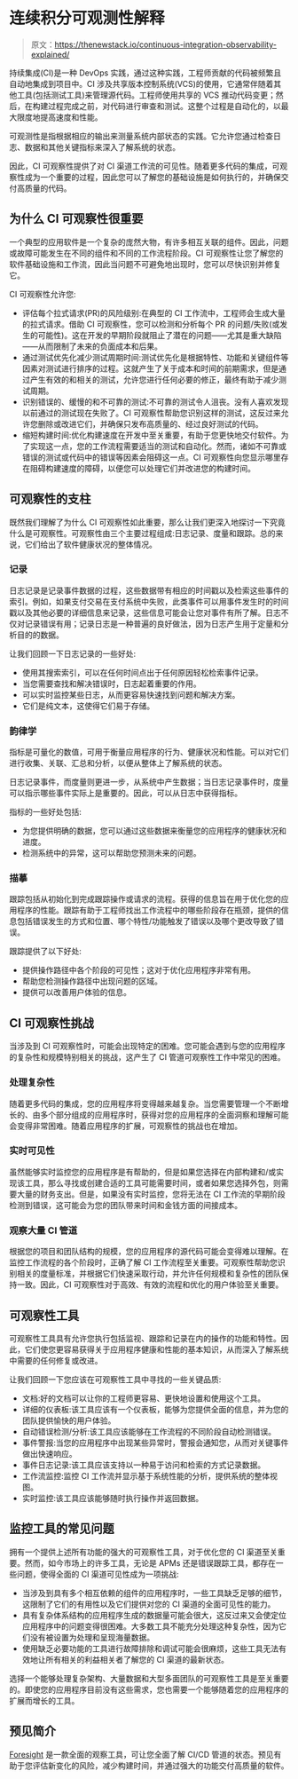 # 连续积分可观测性解释

> 原文：<https://thenewstack.io/continuous-integration-observability-explained/>

持续集成(CI)是一种 DevOps 实践，通过这种实践，工程师贡献的代码被频繁且自动地集成到项目中。CI 涉及共享版本控制系统(VCS)的使用，它通常伴随着其他工具(包括测试工具)来管理源代码。工程师使用共享的 VCS 推动代码变更；然后，在构建过程完成之前，对代码进行审查和测试。这整个过程是自动化的，以最大限度地提高速度和性能。

可观测性是指根据相应的输出来测量系统内部状态的实践。它允许您通过检查日志、数据和其他关键指标来深入了解系统的状态。

因此，CI 可观察性提供了对 CI 渠道工作流的可见性。随着更多代码的集成，可观察性成为一个重要的过程，因此您可以了解您的基础设施是如何执行的，并确保交付高质量的代码。

## 为什么 CI 可观察性很重要

一个典型的应用软件是一个复杂的庞然大物，有许多相互关联的组件。因此，问题或故障可能发生在不同的组件和不同的工作流程阶段。CI 可观察性让您了解您的软件基础设施和工作流，因此当问题不可避免地出现时，您可以尽快识别并修复它。

CI 可观察性允许您:

*   评估每个拉式请求(PR)的风险级别:在典型的 CI 工作流中，工程师会生成大量的拉式请求。借助 CI 可观察性，您可以检测和分析每个 PR 的问题/失败(或发生的可能性)。这在开发的早期阶段就阻止了潜在的问题——尤其是重大缺陷——从而限制了未来的负面成本和后果。
*   通过测试优先化减少测试周期时间:测试优先化是根据特性、功能和关键组件等因素对测试进行排序的过程。这就产生了关于成本和时间的前期需求，但是通过产生有效的和相关的测试，允许您进行任何必要的修正，最终有助于减少测试周期。
*   识别错误的、缓慢的和不可靠的测试:不可靠的测试令人沮丧。没有人喜欢发现以前通过的测试现在失败了。CI 可观察性帮助您识别这样的测试，这反过来允许您删除或改进它们，并确保只发布高质量的、经过良好测试的代码。
*   缩短构建时间:优化构建速度在开发中至关重要，有助于您更快地交付软件。为了实现这一点，您的工作流程需要适当的测试和自动化。然而，诸如不可靠或错误的测试或代码中的错误等因素会阻碍这一点。CI 可观察性向您显示哪里存在阻碍构建速度的障碍，以便您可以处理它们并改进您的构建时间。

## 可观察性的支柱

既然我们理解了为什么 CI 可观察性如此重要，那么让我们更深入地探讨一下究竟什么是可观察性。可观察性由三个主要过程组成:日志记录、度量和跟踪。总的来说，它们给出了软件健康状况的整体情况。

### 记录

日志记录是记录事件数据的过程，这些数据带有相应的时间戳以及检索这些事件的索引。例如，如果支付交易在支付系统中失败，此类事件可以用事件发生时的时间戳以及其他必要的详细信息来记录，这些信息可能会让您对事件有所了解。日志不仅对记录错误有用；记录日志是一种普遍的良好做法，因为日志产生用于定量和分析目的的数据。

让我们回顾一下日志记录的一些好处:

*   使用其搜索索引，可以在任何时间点出于任何原因轻松检索事件记录。
*   当您需要查找和解决错误时，日志起着重要的作用。
*   可以实时监控某些日志，从而更容易快速找到问题和解决方案。
*   它们是纯文本，这使得它们易于存储。

### 韵律学

指标是可量化的数值，可用于衡量应用程序的行为、健康状况和性能。可以对它们进行收集、关联、汇总和分析，以便从整体上了解系统的状态。

日志记录事件，而度量则更进一步，从系统中产生数据；当日志记录事件时，度量可以指示哪些事件实际上是重要的。因此，可以从日志中获得指标。

指标的一些好处包括:

*   为您提供明确的数据，您可以通过这些数据来衡量您的应用程序的健康状况和进度。
*   检测系统中的异常，这可以帮助您预测未来的问题。

### 描摹

跟踪包括从初始化到完成跟踪操作或请求的流程。获得的信息旨在用于优化您的应用程序的性能。跟踪有助于工程师找出工作流程中的哪些阶段存在瓶颈，提供的信息包括错误发生的方式和位置、哪个特性/功能触发了错误以及哪个更改导致了错误。

跟踪提供了以下好处:

*   提供操作路径中各个阶段的可见性；这对于优化应用程序非常有用。
*   帮助您检测操作路径中出现问题的区域。
*   提供可以改善用户体验的信息。

## CI 可观察性挑战

当涉及到 CI 可观察性时，可能会出现特定的困难。您可能会遇到与您的应用程序的复杂性和规模特别相关的挑战，这产生了 CI 管道可观察性工作中常见的困难。

### 处理复杂性

随着更多代码的集成，您的应用程序将变得越来越复杂。当您需要管理一个不断增长的、由多个部分组成的应用程序时，获得对您的应用程序的全面洞察和理解可能会变得非常困难。随着应用程序的扩展，可观察性的挑战也在增加。

### 实时可见性

虽然能够实时监控您的应用程序是有帮助的，但是如果您选择在内部构建和/或实现该工具，那么寻找或创建合适的工具可能需要时间，或者如果您选择外包，则需要大量的财务支出。但是，如果没有实时监控，您将无法在 CI 工作流的早期阶段检测到错误，这可能会为您的团队带来时间和金钱方面的间接成本。

### 观察大量 CI 管道

根据您的项目和团队结构的规模，您的应用程序的源代码可能会变得难以理解。在监控工作流程的各个阶段时，正确了解 CI 工作流程至关重要。可观察性帮助您识别相关的度量标准，并根据它们快速采取行动，并允许任何规模和复杂性的团队保持一致。因此，CI 可观察性对于高效、有效的流程和优化的用户体验至关重要。

## 可观察性工具

可观察性工具具有允许您执行包括监视、跟踪和记录在内的操作的功能和特性。因此，它们使您更容易获得关于应用程序健康和性能的基本知识，从而深入了解系统中需要的任何修复或改进。

让我们回顾一下您应该在可观察性工具中寻找的一些关键品质:

*   文档:好的文档可以让你的工程师更容易、更快地设置和使用这个工具。
*   详细的仪表板:该工具应该有一个仪表板，能够为您提供全面的信息，并为您的团队提供愉快的用户体验。
*   自动错误检测/分析:该工具应该能够在工作流程的不同阶段自动检测错误。
*   事件警报:当您的应用程序中出现某些异常时，警报会通知您，从而对关键事件做出快速响应。
*   事件日志记录:该工具应该支持以一种易于访问和检索的方式记录数据。
*   工作流监控:监控 CI 工作流并显示基于系统性能的分析，提供系统的整体视图。
*   实时监控:该工具应该能够随时执行操作并返回数据。

## 监控工具的常见问题

拥有一个提供上述所有功能的强大的可观察性工具，对于优化您的 CI 渠道至关重要。然而，如今市场上的许多工具，无论是 APMs 还是错误跟踪工具，都存在一些问题，使得全面的 CI 渠道可见性成为一项挑战:

*   当涉及到具有多个相互依赖的组件的应用程序时，一些工具缺乏足够的细节，这限制了它们的有用性以及它们提供对您的 CI 渠道的全面可见性的能力。
*   具有复杂体系结构的应用程序生成的数据量可能会很大，这反过来又会使定位应用程序中的问题变得很困难。大多数工具不能充分处理这种复杂性，因为它们没有被设置为处理和呈现海量数据。
*   使用缺乏必要功能的工具进行故障排除和调试可能会很麻烦，这些工具无法有效地让所有相关的利益相关者了解您的 CI 渠道的最新状态。

选择一个能够处理复杂架构、大量数据和大型多面团队的可观察性工具是至关重要的。即使您的应用程序目前没有这些需求，您也需要一个能够随着您的应用程序的扩展而增长的工具。

## 预见简介

[Foresight](https://www.runforesight.com/) 是一款全面的观察工具，可让您全面了解 CI/CD 管道的状态。预见有助于您评估新变化的风险，减少构建时间，并通过强大的功能交付高质量的软件。

<svg xmlns:xlink="http://www.w3.org/1999/xlink" viewBox="0 0 68 31" version="1.1"><title>Group</title> <desc>Created with Sketch.</desc></svg>